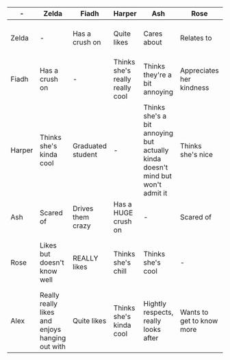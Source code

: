 | -      | Zelda                                           | Fiadh             | Harper                          | Ash                                                                                | Rose                      | Alex                                     |
| ------ | ----------------------------------------------- | ----------------- | ------------------------------- | ---------------------------------------------------------------------------------- | ------------------------- | ---------------------------------------- |
| Zelda  | -                                               | Has a crush on    | Quite likes                     | Cares about                                                                        | Relates to                | Really enjoys her company                |
| Fiadh  | Has a crush on                                  | -                 | Thinks she's really really cool | Thinks they're a bit annoying                                                      | Appreciates her kindness  | Thinks she's pretty cool                 |
| Harper | Thinks she's kinda cool                         | Graduated student | -                               | Thinks she's a bit annoying but actually<br/>kinda doesn't mind but won't admit it | Thinks she's nice         | Has a slight crush on                    |
| Ash    | Scared of                                       | Drives them crazy | Has a HUGE crush on             | -                                                                                  | Scared of                 | Thinks they're really cool               |
| Rose   | Likes but doesn't know well                     | REALLY likes      | Thinks she's chill              | Thinks she's cool                                                                  | -                         | Thinks she's cool but wants to know more |
| Alex   | Really really likes and enjoys hanging out with | Quite likes       | Thinks she's kinda cool         | Hightly respects, really looks after                                               | Wants to get to know more | -                                        |

